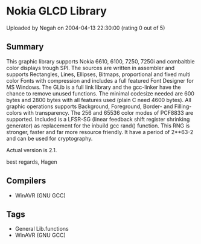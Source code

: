 # Nokia GLCD Library

Uploaded by Negah on 2004-04-13 22:30:00 (rating 0 out of 5)

## Summary

This graphic library supports Nokia 6610, 6100, 7250, 7250i and combaitble color displays trough SPI. The sources are written in assembler and supports Rectangles, Lines, Ellipses, Bitmaps, proportional and fixed multi color Fonts with compression and includes a full featured Font Designer for MS Windows. The GLib is a full link library and the gcc-linker have the chance to remove unused functions. The minimal codesize needed are 600 bytes and 2800 bytes with all features used (plain C need 4600 bytes). All graphic operations supports Background, Foreground, Border- and Filling-colors with transparency. The 256 and 65536 color modes of PCF8833 are supported. Included is a LFSR-SG (linear feedback shift register shrinking generator) as replacement for the inbuild gcc rand() function. This RNG is stronger, faster and far more resource friendly. It have a period of 2**63-2 and can be used for cryptography.


Actual version is 2.1.


best regards, Hagen

## Compilers

- WinAVR (GNU GCC)

## Tags

- General Lib.functions
- WinAVR (GNU GCC)

